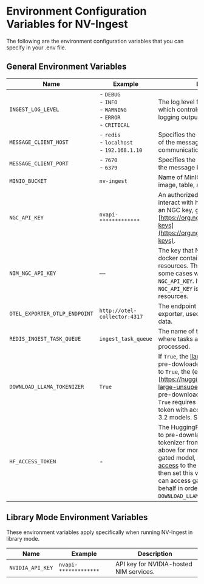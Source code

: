 # Environment Configuration Variables for NV-Ingest

The following are the environment configuration variables that you can specify in your .env file.

## General Environment Variables

| Name                             | Example                        | Description                                                           |
|----------------------------------|--------------------------------|-----------------------------------------------------------------------|
| `INGEST_LOG_LEVEL`               | - `DEBUG` <br/> - `INFO` <br/> - `WARNING` <br/> - `ERROR` <br/> - `CRITICAL` <br/> | The log level for the ingest service, which controls the verbosity of the logging output. |
| `MESSAGE_CLIENT_HOST`            | - `redis` <br/> - `localhost` <br/> - `192.168.1.10` <br/> | Specifies the hostname or IP address of the message broker used for communication between services. |
| `MESSAGE_CLIENT_PORT`            | - `7670` <br/> - `6379` <br/>                              | Specifies the port number on which the message broker is listening. |
| `MINIO_BUCKET`                   | `nv-ingest` <br/>                                        | Name of MinIO bucket, used to store image, table, and chart extractions. |
| `NGC_API_KEY`                    | `nvapi-*************` <br/>                              | An authorized NGC API key, used to interact with hosted NIMs. To create an NGC key, go to [https://org.ngc.nvidia.com/setup/api-keys](https://org.ngc.nvidia.com/setup/api-keys). |
| `NIM_NGC_API_KEY`                | —                                                          | The key that NIM microservices inside docker containers use to access NGC resources. This is necessary only in some cases when it is different from `NGC_API_KEY`. If this is not specified, `NGC_API_KEY` is used to access NGC resources. |
| `OTEL_EXPORTER_OTLP_ENDPOINT`    | `http://otel-collector:4317` <br/>                       | The endpoint for the OpenTelemetry exporter, used for sending telemetry data. |
| `REDIS_INGEST_TASK_QUEUE`      | `ingest_task_queue` <br/>                              | The name of the task queue in Redis where tasks are stored and processed. |
| `DOWNLOAD_LLAMA_TOKENIZER`       | `True` <br/>                                             | If `True`, the [llama-3.2 tokenizer](https://huggingface.co/meta-llama/Llama-3.2-1B) will be pre-dowloaded at build time. If not set to `True`, the (e5-large-unsupervised)[https://huggingface.co/intfloat/e5-large-unsupervised] tokenizer will be pre-downloaded. Note: setting this to `True` requires a HuggingFace access token with access to the gated Llama-3.2 models. See below for more info. |
| `HF_ACCESS_TOKEN`                | -                                                         | The HuggingFace access token used to pre-downlaod the Llama-3.2 tokenizer from HuggingFace (see above for more info). Llama 3.2 is a gated model, so you must [request access](https://huggingface.co/meta-llama/Llama-3.2-1B) to the Llama-3.2 models and then set this variable to a token that can access gated repositories on your behalf in order to use `DOWNLOAD_LLAMA_TOKENIZER=True`. |


## Library Mode Environment Variables

These environment variables apply specifically when running NV-Ingest in library mode.

| Name                              | Example                                                 | Description |
|-----------------------------------|---------------------------------------------------------|-------------|
| `NVIDIA_API_KEY`                  | `nvapi-*************` <br/>                             | API key for NVIDIA-hosted NIM services. |
